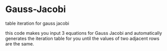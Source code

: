 # Gauss-Jacobi
table iteration for gauss jacobi

this code makes you input 3 equations for Gauss Jacobi and automatically generates the iteration table for you until the values of two adjacent rows are the same.
